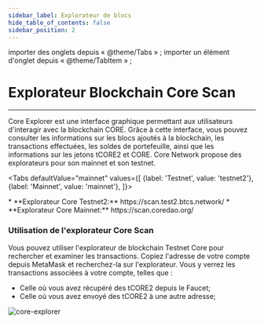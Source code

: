 ```yaml
---
sidebar_label: Explorateur de blocs
hide_table_of_contents: false
sidebar_position: 2
---
```


importer des onglets depuis « @theme/Tabs » ;
importer un élément d'onglet depuis « @theme/TabItem » ;

# Explorateur Blockchain Core Scan

---

Core Explorer est une interface graphique permettant aux utilisateurs d'interagir avec la blockchain CORE. Grâce à cette interface, vous pouvez consulter les informations sur les blocs ajoutés à la blockchain, les transactions effectuées, les soldes de portefeuille, ainsi que les informations sur les jetons tCORE2 et CORE. Core Network propose des explorateurs pour son mainnet et son testnet.

<Tabs defaultValue="mainnet" values={[
{label: 'Testnet', value: 'testnet2'},
{label: 'Mainnet', value: 'mainnet'},
]}>

<TabItem value="testnet2">
* **Explorateur Core Testnet2:** https://scan.test2.btcs.network/
</TabItem>

<TabItem value="mainnet">
* **Explorateur Core Mainnet:** https://scan.coredao.org/
</TabItem>

</Tabs>

### Utilisation de l'explorateur Core Scan

Vous pouvez utiliser l'explorateur de blockchain Testnet Core pour rechercher et examiner les transactions. Copiez l'adresse de votre compte depuis MetaMask et recherchez-la sur l'explorateur. Vous y verrez les transactions associées à votre compte, telles que :

- Celle où vous avez récupéré des tCORE2 depuis le Faucet;
- Celle où vous avez envoyé des tCORE2 à une autre adresse;

![core-explorer](../../static/img/core-explorer.png)
